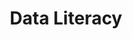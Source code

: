 ---
layout: theme
name: literacy
title: Data Literacy
order: 2
description: "I am able to take one or more datasets, understand their significance for social change and use that data for social change"
---